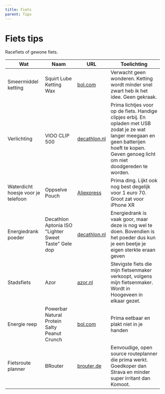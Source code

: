 ```yaml
---
title: Fiets
parent: Tips
---
```




# Fiets tips

Racefiets of gewone fiets.  

| Wat                                | Naam                                                 | URL                                                          | Toelichting                                                  |
| ---------------------------------- | ---------------------------------------------------- | ------------------------------------------------------------ | ------------------------------------------------------------ |
| Smeermiddel ketting                | Squirt Lube Ketting Wax                              | [bol.com](https://partner.bol.com/click/click?p=2&t=url&s=1122314&f=TXL&url=https%3A%2F%2Fwww.bol.com%2Fnl%2Fp%2Fsquirt-dry-lube-kettingwax-120ml%2F9200000023285781%2F&name=SQUIRT%20-%20DRY%20LUBE%20KETTINGWAX%20120ML) | Verwacht geen wonderen. Ketting wordt minder snel zwart heb ik het idee. Geen gekraak. |
| Verlichting                        | VIOO CLIP 500                                        | [decathlon.nl](https://www.decathlon.nl/p/set-led-fietsverlichting-vioo-clip-500-voor-en-achterlicht-zwart-usb/_/R-p-301360?mc=8501200&c=ZWART) | Prima lichtjes voor op de fiets. Handige clipjes erbij. En opladen met USB zodat je ze wat langer meegaan en geen batterijen hoeft te kopen. Geven genoeg licht om niet doodgereden te worden. |
| Waterdicht hoesje voor je telefoon | Oppselve Pouch                                       | [Aliexpress](https://nl.aliexpress.com/item/Waterdichte-Mobiele-Telefoon-Case-Voor-iPhone-X-Xs-Max-Xr-8-7-Samsung-S9-Clear-PVC/32858636361.html?spm=a2g0s.9042311.0.0.26344c4dvzxDl1) | Prima ding. Lijkt ook nog best degelijk voor 1 euro 70. Groot zat voor iPhone XR |
| Energiedrank poeder                | Decathlon Aptonia ISO "Lighter Sweet Taste" Gele dop | [decathlon.nl](https://www.decathlon.nl/p/poeder-voor-isotone-dorstlesser-iso-rode-vruchten-650-g/_/R-p-9831?mc=8335609&fl=Citroen) | Energiedrank is vaak goor, maar deze is nog wel te doen. Bovendien is het poeder dus kun je een beetje je eigen sterkte eraan geven |
| Stadsfiets                         | Azor                                                 | [azor.nl](https://www.azor.nl)                               | Stevigste fiets die mijn fietsenmaker verkoopt, volgens mijn fietsenmaker. Wordt in Hoogeveen in elkaar gezet. |
| Energie reep                       | Powerbar Natural Protein Salty Peanut Crunch         | [bol.com](https://www.bol.com/nl/p/powerbar-natural-protein-bar-salty-peanut-crunch-24-40-g/9200000063283275/) | Prima eetbaar en plakt niet in je handen                     |
| Fietsroute planner                 | BRouter                                              | [brouter.de](https://brouter.de/brouter-web)                 | Eenvoudige, open source routeplanner die prima werkt. Goedkoper dan Strava en minder super irritant dan Komoot. |